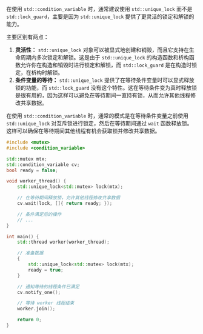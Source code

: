 在使用 `std::condition_variable` 时，通常建议使用 `std::unique_lock` 而不是 `std::lock_guard`，主要是因为 `std::unique_lock` 提供了更灵活的锁定和解锁的能力。

主要区别有两点：

1. **灵活性：** `std::unique_lock` 对象可以被显式地创建和销毁，而且它支持在生命周期内多次锁定和解锁。这是由于 `std::unique_lock` 的构造函数和析构函数允许你在构造和销毁时进行锁定和解锁，而 `std::lock_guard` 是在构造时锁定，在析构时解锁。
2. **条件变量的等待：** `std::unique_lock` 提供了在等待条件变量时可以显式释放锁的功能，而 `std::lock_guard` 没有这个特性。这在等待条件变为真时释放锁是很有用的，因为这样可以避免在等待期间一直持有锁，从而允许其他线程修改共享数据。

在使用 `std::condition_variable` 时，通常的模式是在等待条件变量之前使用 `std::unique_lock` 对互斥锁进行锁定，然后在等待期间通过 `wait` 函数释放锁。这样可以确保在等待期间其他线程有机会获取锁并修改共享数据。

```c++
#include <mutex>
#include <condition_variable>

std::mutex mtx;
std::condition_variable cv;
bool ready = false;

void worker_thread() {
    std::unique_lock<std::mutex> lock(mtx);

    // 在等待期间释放锁，允许其他线程修改共享数据
    cv.wait(lock, []{ return ready; });

    // 条件满足后的操作
    // ...
}

int main() {
    std::thread worker(worker_thread);

    // 准备数据
    {
        std::unique_lock<std::mutex> lock(mtx);
        ready = true;
    }

    // 通知等待的线程条件已满足
    cv.notify_one();

    // 等待 worker 线程结束
    worker.join();

    return 0;
}
```

